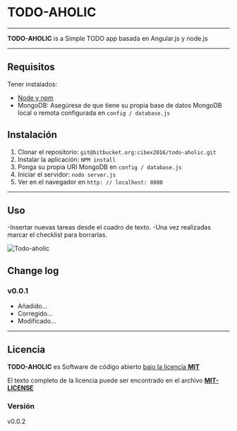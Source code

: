 # TODO-AHOLIC #

---

**TODO-AHOLIC** is a Simple TODO app basada en Angular.js y node.js

---

## Requisitos

Tener instalados:

- [Node y npm](http://nodejs.org)
- MongoDB: Asegúrese de que tiene su propia base de datos MongoDB local o remota  configurada en `config / database.js`

## Instalación

1. Clonar el repositorio: `git@bitbucket.org:cibex2016/todo-aholic.git`
2. Instalar la aplicación: `NPM install`
3. Ponga su propia URI MongoDB en `config / database.js`
3. Iniciar el servidor: `nodo server.js`
4. Ver en el navegador en `http: // localhost: 8080`

---
 
## Uso

-Insertar nuevas tareas desde el cuadro de texto.
-Una vez realizadas marcar el checklist para borrarlas.

![Todo-aholic](http://i.imgur.com/ikyqgrn.png)

## Change log

### v0.0.1
+ Añadido... 
+ Corregido... 
+ Modificado...

--------------------

## Licencia

**TODO-AHOLIC** es Software de código abierto [bajo la licencia **MIT**](http://opensource.org/licenses/MIT)

El texto completo de la licencia puede ser encontrado en el archivo [**MIT-LICENSE**](MIT-LICENSE.md)

### Versión
v0.0.2